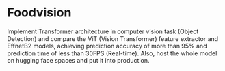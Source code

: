 # Foodvision
Implement Transformer architecture in computer vision task (Object Detection) and compare the ViT (Vision Transformer) feature extractor and EffnetB2 models, achieving prediction accuracy of more than 95% and prediction time of less than 30FPS (Real-time). Also, host the whole model on hugging face spaces and put it into production.
